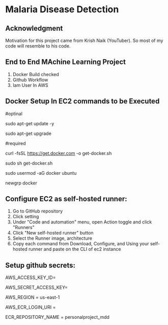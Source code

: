 # **Malaria Disease Detection**

## Acknowledgment

Motivation for this project came from Krish Naik (YouTuber).
So most of my code will resemble to his code.

## End to End MAchine Learning Project

1. Docker Build checked
2. Github Workflow
3. Iam User In AWS

## Docker Setup In EC2 commands to be Executed

#optinal

sudo apt-get update -y

sudo apt-get upgrade

#required

curl -fsSL https://get.docker.com -o get-docker.sh

sudo sh get-docker.sh

sudo usermod -aG docker ubuntu

newgrp docker

## Configure EC2 as self-hosted runner:

1. Go to GitHub repository
2. Click setting
3. Under "Code and automation" menu, open Action toggle and click "Runners"
4. Click "New self-hosted runner" button
5. Select the Runner image, architecture
6. Copy each command from Download, Configure, and Using your self-hosted runner and paste on the CLI of ec2 instance

## Setup github secrets:

AWS_ACCESS_KEY_ID=

AWS_SECRET_ACCESS_KEY=

AWS_REGION = us-east-1

AWS_ECR_LOGIN_URI =

ECR_REPOSITORY_NAME = personalproject_mdd
